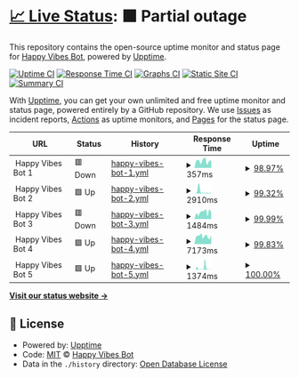 # [📈 Live Status](https://Happy-Vibes-Bot.github.io/status): <!--live status--> **🟧 Partial outage**

This repository contains the open-source uptime monitor and status page for [Happy Vibes Bot](https://Happy-Vibes-Bot.github.io/status), powered by [Upptime](https://github.com/upptime/upptime).

[![Uptime CI](https://github.com/Happy-Vibes-Bot/status/workflows/Uptime%20CI/badge.svg)](https://github.com/Happy-Vibes-Bot/status/actions?query=workflow%3A%22Uptime+CI%22)
[![Response Time CI](https://github.com/Happy-Vibes-Bot/status/workflows/Response%20Time%20CI/badge.svg)](https://github.com/Happy-Vibes-Bot/status/actions?query=workflow%3A%22Response+Time+CI%22)
[![Graphs CI](https://github.com/Happy-Vibes-Bot/status/workflows/Graphs%20CI/badge.svg)](https://github.com/Happy-Vibes-Bot/status/actions?query=workflow%3A%22Graphs+CI%22)
[![Static Site CI](https://github.com/Happy-Vibes-Bot/status/workflows/Static%20Site%20CI/badge.svg)](https://github.com/Happy-Vibes-Bot/status/actions?query=workflow%3A%22Static+Site+CI%22)
[![Summary CI](https://github.com/Happy-Vibes-Bot/status/workflows/Summary%20CI/badge.svg)](https://github.com/Happy-Vibes-Bot/status/actions?query=workflow%3A%22Summary+CI%22)

With [Upptime](https://upptime.js.org), you can get your own unlimited and free uptime monitor and status page, powered entirely by a GitHub repository. We use [Issues](https://github.com/Happy-Vibes-Bot/status/issues) as incident reports, [Actions](https://github.com/Happy-Vibes-Bot/status/actions) as uptime monitors, and [Pages](https://Happy-Vibes-Bot.github.io/status) for the status page.

<!--start: status pages-->
<!-- This summary is generated by Upptime (https://github.com/upptime/upptime) -->
<!-- Do not edit this manually, your changes will be overwritten -->
<!-- prettier-ignore -->
| URL | Status | History | Response Time | Uptime |
| --- | ------ | ------- | ------------- | ------ |
| <img alt="" src="https://icons.duckduckgo.com/ip3/null.ico" height="13"> Happy Vibes Bot 1 | 🟥 Down | [happy-vibes-bot-1.yml](https://github.com/Happy-Vibes-Bot/status/commits/HEAD/history/happy-vibes-bot-1.yml) | <details><summary><img alt="Response time graph" src="./graphs/happy-vibes-bot-1/response-time-week.png" height="20"> 357ms</summary><br><a href="https://Happy-Vibes-Bot.github.io/status/history/happy-vibes-bot-1"><img alt="Response time 2089" src="https://img.shields.io/endpoint?url=https%3A%2F%2Fraw.githubusercontent.com%2FHappy-Vibes-Bot%2Fstatus%2FHEAD%2Fapi%2Fhappy-vibes-bot-1%2Fresponse-time.json"></a><br><a href="https://Happy-Vibes-Bot.github.io/status/history/happy-vibes-bot-1"><img alt="24-hour response time 385" src="https://img.shields.io/endpoint?url=https%3A%2F%2Fraw.githubusercontent.com%2FHappy-Vibes-Bot%2Fstatus%2FHEAD%2Fapi%2Fhappy-vibes-bot-1%2Fresponse-time-day.json"></a><br><a href="https://Happy-Vibes-Bot.github.io/status/history/happy-vibes-bot-1"><img alt="7-day response time 357" src="https://img.shields.io/endpoint?url=https%3A%2F%2Fraw.githubusercontent.com%2FHappy-Vibes-Bot%2Fstatus%2FHEAD%2Fapi%2Fhappy-vibes-bot-1%2Fresponse-time-week.json"></a><br><a href="https://Happy-Vibes-Bot.github.io/status/history/happy-vibes-bot-1"><img alt="30-day response time 2140" src="https://img.shields.io/endpoint?url=https%3A%2F%2Fraw.githubusercontent.com%2FHappy-Vibes-Bot%2Fstatus%2FHEAD%2Fapi%2Fhappy-vibes-bot-1%2Fresponse-time-month.json"></a><br><a href="https://Happy-Vibes-Bot.github.io/status/history/happy-vibes-bot-1"><img alt="1-year response time 1993" src="https://img.shields.io/endpoint?url=https%3A%2F%2Fraw.githubusercontent.com%2FHappy-Vibes-Bot%2Fstatus%2FHEAD%2Fapi%2Fhappy-vibes-bot-1%2Fresponse-time-year.json"></a></details> | <details><summary><a href="https://Happy-Vibes-Bot.github.io/status/history/happy-vibes-bot-1">98.97%</a></summary><a href="https://Happy-Vibes-Bot.github.io/status/history/happy-vibes-bot-1"><img alt="All-time uptime 99.65%" src="https://img.shields.io/endpoint?url=https%3A%2F%2Fraw.githubusercontent.com%2FHappy-Vibes-Bot%2Fstatus%2FHEAD%2Fapi%2Fhappy-vibes-bot-1%2Fuptime.json"></a><br><a href="https://Happy-Vibes-Bot.github.io/status/history/happy-vibes-bot-1"><img alt="24-hour uptime 99.86%" src="https://img.shields.io/endpoint?url=https%3A%2F%2Fraw.githubusercontent.com%2FHappy-Vibes-Bot%2Fstatus%2FHEAD%2Fapi%2Fhappy-vibes-bot-1%2Fuptime-day.json"></a><br><a href="https://Happy-Vibes-Bot.github.io/status/history/happy-vibes-bot-1"><img alt="7-day uptime 98.97%" src="https://img.shields.io/endpoint?url=https%3A%2F%2Fraw.githubusercontent.com%2FHappy-Vibes-Bot%2Fstatus%2FHEAD%2Fapi%2Fhappy-vibes-bot-1%2Fuptime-week.json"></a><br><a href="https://Happy-Vibes-Bot.github.io/status/history/happy-vibes-bot-1"><img alt="30-day uptime 98.34%" src="https://img.shields.io/endpoint?url=https%3A%2F%2Fraw.githubusercontent.com%2FHappy-Vibes-Bot%2Fstatus%2FHEAD%2Fapi%2Fhappy-vibes-bot-1%2Fuptime-month.json"></a><br><a href="https://Happy-Vibes-Bot.github.io/status/history/happy-vibes-bot-1"><img alt="1-year uptime 99.41%" src="https://img.shields.io/endpoint?url=https%3A%2F%2Fraw.githubusercontent.com%2FHappy-Vibes-Bot%2Fstatus%2FHEAD%2Fapi%2Fhappy-vibes-bot-1%2Fuptime-year.json"></a></details>
| <img alt="" src="https://icons.duckduckgo.com/ip3/null.ico" height="13"> Happy Vibes Bot 2 | 🟩 Up | [happy-vibes-bot-2.yml](https://github.com/Happy-Vibes-Bot/status/commits/HEAD/history/happy-vibes-bot-2.yml) | <details><summary><img alt="Response time graph" src="./graphs/happy-vibes-bot-2/response-time-week.png" height="20"> 2910ms</summary><br><a href="https://Happy-Vibes-Bot.github.io/status/history/happy-vibes-bot-2"><img alt="Response time 1905" src="https://img.shields.io/endpoint?url=https%3A%2F%2Fraw.githubusercontent.com%2FHappy-Vibes-Bot%2Fstatus%2FHEAD%2Fapi%2Fhappy-vibes-bot-2%2Fresponse-time.json"></a><br><a href="https://Happy-Vibes-Bot.github.io/status/history/happy-vibes-bot-2"><img alt="24-hour response time 8110" src="https://img.shields.io/endpoint?url=https%3A%2F%2Fraw.githubusercontent.com%2FHappy-Vibes-Bot%2Fstatus%2FHEAD%2Fapi%2Fhappy-vibes-bot-2%2Fresponse-time-day.json"></a><br><a href="https://Happy-Vibes-Bot.github.io/status/history/happy-vibes-bot-2"><img alt="7-day response time 2910" src="https://img.shields.io/endpoint?url=https%3A%2F%2Fraw.githubusercontent.com%2FHappy-Vibes-Bot%2Fstatus%2FHEAD%2Fapi%2Fhappy-vibes-bot-2%2Fresponse-time-week.json"></a><br><a href="https://Happy-Vibes-Bot.github.io/status/history/happy-vibes-bot-2"><img alt="30-day response time 3778" src="https://img.shields.io/endpoint?url=https%3A%2F%2Fraw.githubusercontent.com%2FHappy-Vibes-Bot%2Fstatus%2FHEAD%2Fapi%2Fhappy-vibes-bot-2%2Fresponse-time-month.json"></a><br><a href="https://Happy-Vibes-Bot.github.io/status/history/happy-vibes-bot-2"><img alt="1-year response time 1906" src="https://img.shields.io/endpoint?url=https%3A%2F%2Fraw.githubusercontent.com%2FHappy-Vibes-Bot%2Fstatus%2FHEAD%2Fapi%2Fhappy-vibes-bot-2%2Fresponse-time-year.json"></a></details> | <details><summary><a href="https://Happy-Vibes-Bot.github.io/status/history/happy-vibes-bot-2">99.32%</a></summary><a href="https://Happy-Vibes-Bot.github.io/status/history/happy-vibes-bot-2"><img alt="All-time uptime 99.68%" src="https://img.shields.io/endpoint?url=https%3A%2F%2Fraw.githubusercontent.com%2FHappy-Vibes-Bot%2Fstatus%2FHEAD%2Fapi%2Fhappy-vibes-bot-2%2Fuptime.json"></a><br><a href="https://Happy-Vibes-Bot.github.io/status/history/happy-vibes-bot-2"><img alt="24-hour uptime 100.00%" src="https://img.shields.io/endpoint?url=https%3A%2F%2Fraw.githubusercontent.com%2FHappy-Vibes-Bot%2Fstatus%2FHEAD%2Fapi%2Fhappy-vibes-bot-2%2Fuptime-day.json"></a><br><a href="https://Happy-Vibes-Bot.github.io/status/history/happy-vibes-bot-2"><img alt="7-day uptime 99.32%" src="https://img.shields.io/endpoint?url=https%3A%2F%2Fraw.githubusercontent.com%2FHappy-Vibes-Bot%2Fstatus%2FHEAD%2Fapi%2Fhappy-vibes-bot-2%2Fuptime-week.json"></a><br><a href="https://Happy-Vibes-Bot.github.io/status/history/happy-vibes-bot-2"><img alt="30-day uptime 98.94%" src="https://img.shields.io/endpoint?url=https%3A%2F%2Fraw.githubusercontent.com%2FHappy-Vibes-Bot%2Fstatus%2FHEAD%2Fapi%2Fhappy-vibes-bot-2%2Fuptime-month.json"></a><br><a href="https://Happy-Vibes-Bot.github.io/status/history/happy-vibes-bot-2"><img alt="1-year uptime 99.45%" src="https://img.shields.io/endpoint?url=https%3A%2F%2Fraw.githubusercontent.com%2FHappy-Vibes-Bot%2Fstatus%2FHEAD%2Fapi%2Fhappy-vibes-bot-2%2Fuptime-year.json"></a></details>
| <img alt="" src="https://icons.duckduckgo.com/ip3/null.ico" height="13"> Happy Vibes Bot 3 | 🟥 Down | [happy-vibes-bot-3.yml](https://github.com/Happy-Vibes-Bot/status/commits/HEAD/history/happy-vibes-bot-3.yml) | <details><summary><img alt="Response time graph" src="./graphs/happy-vibes-bot-3/response-time-week.png" height="20"> 1484ms</summary><br><a href="https://Happy-Vibes-Bot.github.io/status/history/happy-vibes-bot-3"><img alt="Response time 2275" src="https://img.shields.io/endpoint?url=https%3A%2F%2Fraw.githubusercontent.com%2FHappy-Vibes-Bot%2Fstatus%2FHEAD%2Fapi%2Fhappy-vibes-bot-3%2Fresponse-time.json"></a><br><a href="https://Happy-Vibes-Bot.github.io/status/history/happy-vibes-bot-3"><img alt="24-hour response time 4762" src="https://img.shields.io/endpoint?url=https%3A%2F%2Fraw.githubusercontent.com%2FHappy-Vibes-Bot%2Fstatus%2FHEAD%2Fapi%2Fhappy-vibes-bot-3%2Fresponse-time-day.json"></a><br><a href="https://Happy-Vibes-Bot.github.io/status/history/happy-vibes-bot-3"><img alt="7-day response time 1484" src="https://img.shields.io/endpoint?url=https%3A%2F%2Fraw.githubusercontent.com%2FHappy-Vibes-Bot%2Fstatus%2FHEAD%2Fapi%2Fhappy-vibes-bot-3%2Fresponse-time-week.json"></a><br><a href="https://Happy-Vibes-Bot.github.io/status/history/happy-vibes-bot-3"><img alt="30-day response time 3167" src="https://img.shields.io/endpoint?url=https%3A%2F%2Fraw.githubusercontent.com%2FHappy-Vibes-Bot%2Fstatus%2FHEAD%2Fapi%2Fhappy-vibes-bot-3%2Fresponse-time-month.json"></a><br><a href="https://Happy-Vibes-Bot.github.io/status/history/happy-vibes-bot-3"><img alt="1-year response time 2188" src="https://img.shields.io/endpoint?url=https%3A%2F%2Fraw.githubusercontent.com%2FHappy-Vibes-Bot%2Fstatus%2FHEAD%2Fapi%2Fhappy-vibes-bot-3%2Fresponse-time-year.json"></a></details> | <details><summary><a href="https://Happy-Vibes-Bot.github.io/status/history/happy-vibes-bot-3">99.99%</a></summary><a href="https://Happy-Vibes-Bot.github.io/status/history/happy-vibes-bot-3"><img alt="All-time uptime 99.67%" src="https://img.shields.io/endpoint?url=https%3A%2F%2Fraw.githubusercontent.com%2FHappy-Vibes-Bot%2Fstatus%2FHEAD%2Fapi%2Fhappy-vibes-bot-3%2Fuptime.json"></a><br><a href="https://Happy-Vibes-Bot.github.io/status/history/happy-vibes-bot-3"><img alt="24-hour uptime 99.96%" src="https://img.shields.io/endpoint?url=https%3A%2F%2Fraw.githubusercontent.com%2FHappy-Vibes-Bot%2Fstatus%2FHEAD%2Fapi%2Fhappy-vibes-bot-3%2Fuptime-day.json"></a><br><a href="https://Happy-Vibes-Bot.github.io/status/history/happy-vibes-bot-3"><img alt="7-day uptime 99.99%" src="https://img.shields.io/endpoint?url=https%3A%2F%2Fraw.githubusercontent.com%2FHappy-Vibes-Bot%2Fstatus%2FHEAD%2Fapi%2Fhappy-vibes-bot-3%2Fuptime-week.json"></a><br><a href="https://Happy-Vibes-Bot.github.io/status/history/happy-vibes-bot-3"><img alt="30-day uptime 98.95%" src="https://img.shields.io/endpoint?url=https%3A%2F%2Fraw.githubusercontent.com%2FHappy-Vibes-Bot%2Fstatus%2FHEAD%2Fapi%2Fhappy-vibes-bot-3%2Fuptime-month.json"></a><br><a href="https://Happy-Vibes-Bot.github.io/status/history/happy-vibes-bot-3"><img alt="1-year uptime 99.45%" src="https://img.shields.io/endpoint?url=https%3A%2F%2Fraw.githubusercontent.com%2FHappy-Vibes-Bot%2Fstatus%2FHEAD%2Fapi%2Fhappy-vibes-bot-3%2Fuptime-year.json"></a></details>
| <img alt="" src="https://icons.duckduckgo.com/ip3/null.ico" height="13"> Happy Vibes Bot 4 | 🟩 Up | [happy-vibes-bot-4.yml](https://github.com/Happy-Vibes-Bot/status/commits/HEAD/history/happy-vibes-bot-4.yml) | <details><summary><img alt="Response time graph" src="./graphs/happy-vibes-bot-4/response-time-week.png" height="20"> 7173ms</summary><br><a href="https://Happy-Vibes-Bot.github.io/status/history/happy-vibes-bot-4"><img alt="Response time 2076" src="https://img.shields.io/endpoint?url=https%3A%2F%2Fraw.githubusercontent.com%2FHappy-Vibes-Bot%2Fstatus%2FHEAD%2Fapi%2Fhappy-vibes-bot-4%2Fresponse-time.json"></a><br><a href="https://Happy-Vibes-Bot.github.io/status/history/happy-vibes-bot-4"><img alt="24-hour response time 388" src="https://img.shields.io/endpoint?url=https%3A%2F%2Fraw.githubusercontent.com%2FHappy-Vibes-Bot%2Fstatus%2FHEAD%2Fapi%2Fhappy-vibes-bot-4%2Fresponse-time-day.json"></a><br><a href="https://Happy-Vibes-Bot.github.io/status/history/happy-vibes-bot-4"><img alt="7-day response time 7173" src="https://img.shields.io/endpoint?url=https%3A%2F%2Fraw.githubusercontent.com%2FHappy-Vibes-Bot%2Fstatus%2FHEAD%2Fapi%2Fhappy-vibes-bot-4%2Fresponse-time-week.json"></a><br><a href="https://Happy-Vibes-Bot.github.io/status/history/happy-vibes-bot-4"><img alt="30-day response time 3674" src="https://img.shields.io/endpoint?url=https%3A%2F%2Fraw.githubusercontent.com%2FHappy-Vibes-Bot%2Fstatus%2FHEAD%2Fapi%2Fhappy-vibes-bot-4%2Fresponse-time-month.json"></a><br><a href="https://Happy-Vibes-Bot.github.io/status/history/happy-vibes-bot-4"><img alt="1-year response time 2138" src="https://img.shields.io/endpoint?url=https%3A%2F%2Fraw.githubusercontent.com%2FHappy-Vibes-Bot%2Fstatus%2FHEAD%2Fapi%2Fhappy-vibes-bot-4%2Fresponse-time-year.json"></a></details> | <details><summary><a href="https://Happy-Vibes-Bot.github.io/status/history/happy-vibes-bot-4">99.83%</a></summary><a href="https://Happy-Vibes-Bot.github.io/status/history/happy-vibes-bot-4"><img alt="All-time uptime 99.18%" src="https://img.shields.io/endpoint?url=https%3A%2F%2Fraw.githubusercontent.com%2FHappy-Vibes-Bot%2Fstatus%2FHEAD%2Fapi%2Fhappy-vibes-bot-4%2Fuptime.json"></a><br><a href="https://Happy-Vibes-Bot.github.io/status/history/happy-vibes-bot-4"><img alt="24-hour uptime 100.00%" src="https://img.shields.io/endpoint?url=https%3A%2F%2Fraw.githubusercontent.com%2FHappy-Vibes-Bot%2Fstatus%2FHEAD%2Fapi%2Fhappy-vibes-bot-4%2Fuptime-day.json"></a><br><a href="https://Happy-Vibes-Bot.github.io/status/history/happy-vibes-bot-4"><img alt="7-day uptime 99.83%" src="https://img.shields.io/endpoint?url=https%3A%2F%2Fraw.githubusercontent.com%2FHappy-Vibes-Bot%2Fstatus%2FHEAD%2Fapi%2Fhappy-vibes-bot-4%2Fuptime-week.json"></a><br><a href="https://Happy-Vibes-Bot.github.io/status/history/happy-vibes-bot-4"><img alt="30-day uptime 99.04%" src="https://img.shields.io/endpoint?url=https%3A%2F%2Fraw.githubusercontent.com%2FHappy-Vibes-Bot%2Fstatus%2FHEAD%2Fapi%2Fhappy-vibes-bot-4%2Fuptime-month.json"></a><br><a href="https://Happy-Vibes-Bot.github.io/status/history/happy-vibes-bot-4"><img alt="1-year uptime 98.61%" src="https://img.shields.io/endpoint?url=https%3A%2F%2Fraw.githubusercontent.com%2FHappy-Vibes-Bot%2Fstatus%2FHEAD%2Fapi%2Fhappy-vibes-bot-4%2Fuptime-year.json"></a></details>
| <img alt="" src="https://icons.duckduckgo.com/ip3/null.ico" height="13"> Happy Vibes Bot 5 | 🟩 Up | [happy-vibes-bot-5.yml](https://github.com/Happy-Vibes-Bot/status/commits/HEAD/history/happy-vibes-bot-5.yml) | <details><summary><img alt="Response time graph" src="./graphs/happy-vibes-bot-5/response-time-week.png" height="20"> 1374ms</summary><br><a href="https://Happy-Vibes-Bot.github.io/status/history/happy-vibes-bot-5"><img alt="Response time 1975" src="https://img.shields.io/endpoint?url=https%3A%2F%2Fraw.githubusercontent.com%2FHappy-Vibes-Bot%2Fstatus%2FHEAD%2Fapi%2Fhappy-vibes-bot-5%2Fresponse-time.json"></a><br><a href="https://Happy-Vibes-Bot.github.io/status/history/happy-vibes-bot-5"><img alt="24-hour response time 357" src="https://img.shields.io/endpoint?url=https%3A%2F%2Fraw.githubusercontent.com%2FHappy-Vibes-Bot%2Fstatus%2FHEAD%2Fapi%2Fhappy-vibes-bot-5%2Fresponse-time-day.json"></a><br><a href="https://Happy-Vibes-Bot.github.io/status/history/happy-vibes-bot-5"><img alt="7-day response time 1374" src="https://img.shields.io/endpoint?url=https%3A%2F%2Fraw.githubusercontent.com%2FHappy-Vibes-Bot%2Fstatus%2FHEAD%2Fapi%2Fhappy-vibes-bot-5%2Fresponse-time-week.json"></a><br><a href="https://Happy-Vibes-Bot.github.io/status/history/happy-vibes-bot-5"><img alt="30-day response time 2052" src="https://img.shields.io/endpoint?url=https%3A%2F%2Fraw.githubusercontent.com%2FHappy-Vibes-Bot%2Fstatus%2FHEAD%2Fapi%2Fhappy-vibes-bot-5%2Fresponse-time-month.json"></a><br><a href="https://Happy-Vibes-Bot.github.io/status/history/happy-vibes-bot-5"><img alt="1-year response time 1940" src="https://img.shields.io/endpoint?url=https%3A%2F%2Fraw.githubusercontent.com%2FHappy-Vibes-Bot%2Fstatus%2FHEAD%2Fapi%2Fhappy-vibes-bot-5%2Fresponse-time-year.json"></a></details> | <details><summary><a href="https://Happy-Vibes-Bot.github.io/status/history/happy-vibes-bot-5">100.00%</a></summary><a href="https://Happy-Vibes-Bot.github.io/status/history/happy-vibes-bot-5"><img alt="All-time uptime 99.29%" src="https://img.shields.io/endpoint?url=https%3A%2F%2Fraw.githubusercontent.com%2FHappy-Vibes-Bot%2Fstatus%2FHEAD%2Fapi%2Fhappy-vibes-bot-5%2Fuptime.json"></a><br><a href="https://Happy-Vibes-Bot.github.io/status/history/happy-vibes-bot-5"><img alt="24-hour uptime 100.00%" src="https://img.shields.io/endpoint?url=https%3A%2F%2Fraw.githubusercontent.com%2FHappy-Vibes-Bot%2Fstatus%2FHEAD%2Fapi%2Fhappy-vibes-bot-5%2Fuptime-day.json"></a><br><a href="https://Happy-Vibes-Bot.github.io/status/history/happy-vibes-bot-5"><img alt="7-day uptime 100.00%" src="https://img.shields.io/endpoint?url=https%3A%2F%2Fraw.githubusercontent.com%2FHappy-Vibes-Bot%2Fstatus%2FHEAD%2Fapi%2Fhappy-vibes-bot-5%2Fuptime-week.json"></a><br><a href="https://Happy-Vibes-Bot.github.io/status/history/happy-vibes-bot-5"><img alt="30-day uptime 99.05%" src="https://img.shields.io/endpoint?url=https%3A%2F%2Fraw.githubusercontent.com%2FHappy-Vibes-Bot%2Fstatus%2FHEAD%2Fapi%2Fhappy-vibes-bot-5%2Fuptime-month.json"></a><br><a href="https://Happy-Vibes-Bot.github.io/status/history/happy-vibes-bot-5"><img alt="1-year uptime 98.79%" src="https://img.shields.io/endpoint?url=https%3A%2F%2Fraw.githubusercontent.com%2FHappy-Vibes-Bot%2Fstatus%2FHEAD%2Fapi%2Fhappy-vibes-bot-5%2Fuptime-year.json"></a></details>

<!--end: status pages-->

[**Visit our status website →**](https://Happy-Vibes-Bot.github.io/status)

## 📄 License

- Powered by: [Upptime](https://github.com/upptime/upptime)
- Code: [MIT](./LICENSE) © [Happy Vibes Bot](https://Happy-Vibes-Bot.github.io/status)
- Data in the `./history` directory: [Open Database License](https://opendatacommons.org/licenses/odbl/1-0/)
